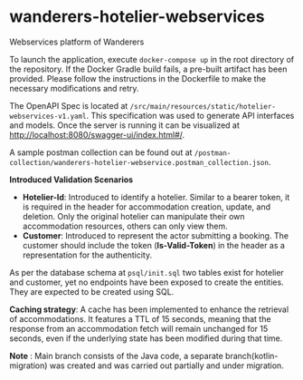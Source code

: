 # wanderers-hotelier-webservices
Webservices platform of Wanderers

To launch the application, execute `docker-compose up` in the root directory of the repository. If the Docker Gradle build fails, a pre-built artifact has been provided. Please follow the instructions in the Dockerfile to make the necessary modifications and retry.

The OpenAPI Spec is located at `/src/main/resources/static/hotelier-webservices-v1.yaml`. This specification was used to generate API interfaces and models. Once the server is running it can be visualized at [http://localhost:8080/swagger-ui/index.html#/](http://localhost:8080/swagger-ui/index.html#/).

A sample postman collection can be found out at `/postman-collection/wanderers-hotelier-webservice.postman_collection.json`. 

****Introduced Validation Scenarios****
* **Hotelier-Id**: Introduced to identify a hotelier. Similar to a bearer token, it is required in the header for accommodation creation, update, and deletion. Only the original hotelier can manipulate their own accommodation resources, others can only view them.
* **Customer**: Introduced to represent the actor submitting a booking. The customer should include the token (**Is-Valid-Token**) in the header as a representation for the authenticity.

As per the database schema at `psql/init.sql` two tables exist for hotelier and customer, yet no endpoints have been exposed to create the entities. They are expected to be created using SQL.

**Caching strategy**:
A cache has been implemented to enhance the retrieval of accommodations. It features a TTL of 15 seconds, meaning that the response from an accommodation fetch will remain unchanged for 15 seconds, even if the underlying state has been modified during that time.

**Note** : 
Main branch consists of the Java code, a separate branch(kotlin-migration) was created and was carried out partially and under migration.